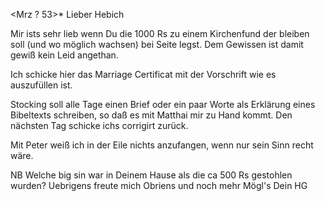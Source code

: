  <Mrz ? 53>*
Lieber Hebich

Mir ists sehr lieb wenn Du die 1000 Rs zu einem Kirchenfund der bleiben soll (und wo möglich wachsen) bei Seite legst. Dem Gewissen ist damit gewiß kein Leid angethan.

Ich schicke hier das Marriage Certificat mit der Vorschrift wie es auszufüllen ist.

Stocking soll alle Tage einen Brief oder ein paar Worte als Erklärung eines Bibeltexts schreiben, so daß es mit Matthai mir zu Hand kommt. Den nächsten Tag schicke ichs corrigirt zurück.

Mit Peter weiß ich in der Eile nichts anzufangen, wenn nur sein Sinn recht wäre.

NB Welche big sin war in Deinem Hause als die ca 500 Rs gestohlen wurden? Uebrigens freute mich Obriens und noch mehr Mögl's
 Dein HG

